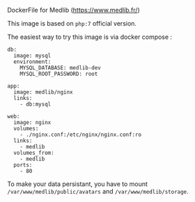 DockerFile for Medlib (https://www.medlib.fr/)

This image is based on `php:7` official version.

The easiest way to try this image is via docker compose :

```
db:
  image: mysql
  environment:
    MYSQL_DATABASE: medlib-dev
    MYSQL_ROOT_PASSWORD: root

app:
  image: medlib/nginx
  links:
    - db:mysql

web:
  image: nginx
  volumes:
    - ./nginx.conf:/etc/nginx/nginx.conf:ro
  links:
    - medlib
  volumes_from:
    - medlib
  ports:
    - 80
```

To make your data persistant, you have to mount `/var/www/medlib/public/avatars` and `/var/www/medlib/storage`.
